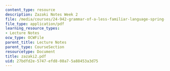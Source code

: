 ```yaml
---
content_type: resource
description: Zazaki Notes Week 2
file: /media/courses/24-942-grammar-of-a-less-familiar-language-spring-2003/27bdfd2e5747efd808a75a88453a3d75_zazaki2.pdf
file_type: application/pdf
learning_resource_types:
- Lecture Notes
ocw_type: OCWFile
parent_title: Lecture Notes
parent_type: CourseSection
resourcetype: Document
title: zazaki2.pdf
uid: 27bdfd2e-5747-efd8-08a7-5a88453a3d75
---
```

